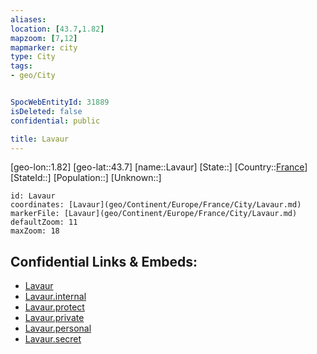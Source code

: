 ```yaml
---
aliases: 
location: [43.7,1.82]
mapzoom: [7,12] 
mapmarker: city 
type: City
tags:
- geo/City


SpocWebEntityId: 31889
isDeleted: false
confidential: public

title: Lavaur
---
```

[geo-lon::1.82]
[geo-lat::43.7]
[name::Lavaur]
[State::]
[Country::[France](geo/Continent/Europe/France.md)]
[StateId::]
[Population::]
[Unknown::]


```leaflet
id: Lavaur
coordinates: [Lavaur](geo/Continent/Europe/France/City/Lavaur.md)
markerFile: [Lavaur](geo/Continent/Europe/France/City/Lavaur.md)
defaultZoom: 11 
maxZoom: 18
```


## Confidential Links & Embeds: 
- [Lavaur](../../../../../../_public/geo/Continent/Europe/France/City/Lavaur.md) 
- [Lavaur.internal](../../../../../../_internal/geo/Continent/Europe/France/City/Lavaur.internal.md) 
- [Lavaur.protect](../../../../../../_protect/geo/Continent/Europe/France/City/Lavaur.protect.md) 
- [Lavaur.private](../../../../../../_private/geo/Continent/Europe/France/City/Lavaur.private.md) 
- [Lavaur.personal](../../../../../../_personal/geo/Continent/Europe/France/City/Lavaur.personal.md) 
- [Lavaur.secret](../../../../../../_secret/geo/Continent/Europe/France/City/Lavaur.secret.md) 
